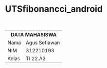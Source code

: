 # UTSfibonancci_android
  <table>
  <tr>
  <th colspan="2">DATA MAHASISWA</th>
  </tr>
  <tr>
  <td>Nama</td>
  <td>Agus Setiawan</td>
  </tr>
  <tr>
  <td>NIM</td>
  <td>312210193</td>
  </tr>
  <tr>
  <td>Kelas</td>
  <td>TI.22.A2</td>
  </tr>
  </table>
